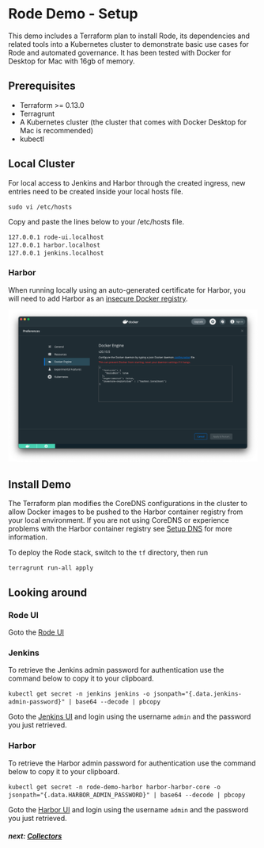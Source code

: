 # Rode Demo - Setup

This demo includes a Terraform plan to install Rode, its dependencies and related tools into a Kubernetes cluster to demonstrate basic use cases for Rode and automated governance. It has been tested with Docker for Desktop for Mac with 16gb of memory.

## Prerequisites

- Terraform >= 0.13.0
- Terragrunt
- A Kubernetes cluster (the cluster that comes with Docker Desktop for Mac is recommended)
- kubectl

## Local Cluster

For local access to Jenkins and Harbor through the created ingress, new entries need to be created inside your local hosts file.
```
sudo vi /etc/hosts
```

Copy and paste the lines below to your /etc/hosts file.
```
127.0.0.1 rode-ui.localhost
127.0.0.1 harbor.localhost
127.0.0.1 jenkins.localhost
```

### Harbor

When running locally using an auto-generated certificate for Harbor, you will need to add Harbor as an [insecure Docker registry](https://docs.docker.com/registry/insecure/).

<img src="./img/docker-insecure-registries.png" width="800">

## Install Demo

The Terraform plan modifies the CoreDNS configurations in the cluster to allow Docker images to be pushed to the Harbor container registry from your local environment. If you are not using CoreDNS or experience problems with the Harbor container registry see [Setup DNS](1-Setup-DNS.md) for more information.

To deploy the Rode stack, switch to the `tf` directory, then run

```
terragrunt run-all apply
```

## Looking around

### Rode UI

Goto the [Rode UI](http://rode-ui.localhost)

### Jenkins 

To retrieve the Jenkins admin password for authentication use the command below to copy it to your clipboard.

```
kubectl get secret -n jenkins jenkins -o jsonpath="{.data.jenkins-admin-password}" | base64 --decode | pbcopy
```

Goto the [Jenkins UI](http://jenkins.localhost) and login using the username `admin` and the password you just retrieved.

### Harbor

To retrieve the Harbor admin password for authentication use the command below to copy it to your clipboard.

```
kubectl get secret -n rode-demo-harbor harbor-harbor-core -o jsonpath="{.data.HARBOR_ADMIN_PASSWORD}" | base64 --decode | pbcopy
```

Goto the [Harbor UI](http://harbor.localhost) and login using the username `admin` and the password you just retrieved.

##### next: [Collectors](3-Collectors.md)
